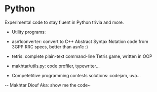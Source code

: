# Python

Experimental code to stay fluent in Python trivia and more.

* Utility programs:
 - asn1converter: convert to C++ Abstract Syntax Notation code from 3GPP RRC specs, better than asn1c :)

 - tetris: complete plain-text command-line Tetris game, written in OOP

 - makhtar/utils.py: code profiler, typewriter...

 - Competetitive programming contests solutions: codejam, uva...

--
Makhtar Diouf
Aka: show me the code~
